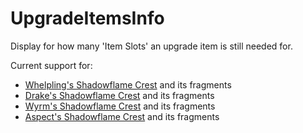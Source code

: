 # UpgradeItemsInfo
Display for how many 'Item Slots' an upgrade item is still needed for.

Current support for:
 * [Whelpling's Shadowflame Crest][WhelplingsShadowflameCrest] and its fragments
 * [Drake's Shadowflame Crest][DrakesShadowflameCrest] and its fragments
 * [Wyrm's Shadowflame Crest][WyrmsShadowflameCrest] and its fragments
 * [Aspect's Shadowflame Crest][AspectsShadowflameCrest] and its fragments


[WhelplingsShadowflameCrest]: https://www.wowhead.com/item=204193/whelplings-shadowflame-crest
[DrakesShadowflameCrest]: https://www.wowhead.com/item=204195/drakes-shadowflame-crest
[WyrmsShadowflameCrest]: https://www.wowhead.com/item=204196/wyrms-shadowflame-crest
[AspectsShadowflameCrest]: https://www.wowhead.com/item=204194/aspects-shadowflame-crest
